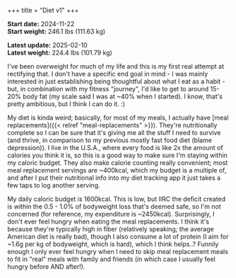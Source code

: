 +++
title = "Diet v1"
+++

**Start date:** 2024-11-22<br>
**Start weight:** 246.1 lbs (111.63 kg)

**Latest update:** 2025-02-10<br>
**Latest weight:** 224.4 lbs (101.79 kg)

I've been overweight for much of my life and this is my first real attempt at rectifying that. I don't have a specific end goal in mind - I was mainly interested in just establishing being thoughtful about what I eat as a habit - but, in combination with my fitness "journey", I'd like to get to around 15-20% body fat (my scale said I was at ~40% when I started). I know, that's pretty ambitious, but I think I can do it. :)

My diet is kinda weird; basically, for most of my meals, I actually have [meal replacements]({{< relref "meal-replacements" >}}). They're nutritionally complete so I can be sure that it's giving me all the stuff I need to survive (and thrive, in comparison to my previous mostly fast food diet (blame depression)). I live in the U.S.A., where every food is like 2x the amount of calories you think it is, so this is a good way to make sure I'm staying within my caloric budget. They also make calorie counting really convenient; most meal replacement servings are ~400kcal, which my budget is a multiple of, and after I put their nutritional info into my diet tracking app it just takes a few taps to log another serving.

My daily caloric budget is 1600kcal. This is low, but IIRC the deficit created is within the 0.5 - 1.0% of bodyweight loss that's deemed safe, so I'm not concerned (for reference, my expenditure is ~2450kcal). Surprisingly, I don't ever feel hungry when eating the meal replacements. I think it's because they're typically high in fiber (relatively speaking; the average American diet is really bad), though I also consume a lot of protein (I aim for ~1.6g per kg of bodyweight, which is hard), which I think helps..? Funnily enough I only ever feel hungry when I need to skip meal replacement meals to fit in "real" meals with family and friends (in which case I usually feel hungry before AND after!).
